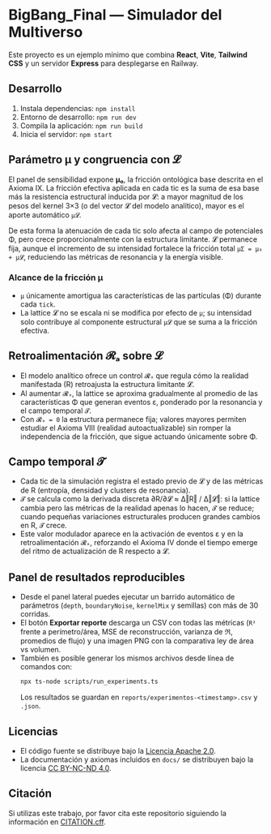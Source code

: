 # BigBang_Final — Simulador del Multiverso

Este proyecto es un ejemplo mínimo que combina **React**, **Vite**, **Tailwind CSS** y un servidor **Express** para desplegarse en Railway.

## Desarrollo
1. Instala dependencias: `npm install`
2. Entorno de desarrollo: `npm run dev`
3. Compila la aplicación: `npm run build`
4. Inicia el servidor: `npm start`

## Parámetro μ y congruencia con 𝓛
El panel de sensibilidad expone **μ₀**, la fricción ontológica base descrita en el Axioma IX. La fricción efectiva aplicada en cada tic es la suma de esa base más la resistencia estructural inducida por 𝓛: a mayor magnitud de los pesos del kernel 3×3 (o del vector 𝓛 del modelo analítico), mayor es el aporte automático `μ𝓛`.

De esta forma la atenuación de cada tic solo afecta al campo de potenciales Φ, pero crece proporcionalmente con la estructura limitante. 𝓛 permanece fija, aunque el incremento de su intensidad fortalece la fricción total `μΣ = μ₀ + μ𝓛`, reduciendo las métricas de resonancia y la energía visible.

### Alcance de la fricción μ

- `μ` únicamente amortigua las características de las partículas (Φ) durante cada `tick`.
- La lattice 𝓛 no se escala ni se modifica por efecto de `μ`; su intensidad solo contribuye al componente estructural `μ𝓛` que se suma a la fricción efectiva.

## Retroalimentación 𝓡ₐ sobre 𝓛

- El modelo analítico ofrece un control `𝓡ₐ` que regula cómo la realidad manifestada (R) retroajusta la estructura limitante 𝓛.
- Al aumentar `𝓡ₐ`, la lattice se aproxima gradualmente al promedio de las características Φ que generan eventos ε, ponderado por la resonancia y el campo temporal `𝓣`.
- Con `𝓡ₐ = 0` la estructura permanece fija; valores mayores permiten estudiar el Axioma VIII (realidad autoactualizable) sin romper la independencia de la fricción, que sigue actuando únicamente sobre Φ.

## Campo temporal 𝓣

- Cada tic de la simulación registra el estado previo de 𝓛 y de las métricas de R (entropía, densidad y clusters de resonancia).
- `𝓣` se calcula como la derivada discreta ∂R/∂𝓛 ≈ Δ‖R‖ / Δ‖𝓛‖: si la lattice cambia pero las métricas de la realidad apenas lo hacen, `𝓣` se reduce; cuando pequeñas variaciones estructurales producen grandes cambios en R, `𝓣` crece.
- Este valor modulador aparece en la activación de eventos ε y en la retroalimentación `𝓡ₐ`, reforzando el Axioma IV donde el tiempo emerge del ritmo de actualización de R respecto a 𝓛.

## Panel de resultados reproducibles

- Desde el panel lateral puedes ejecutar un barrido automático de parámetros (`depth`, `boundaryNoise`, `kernelMix` y semillas) con más de 30 corridas.
- El botón **Exportar reporte** descarga un CSV con todas las métricas (`R²` frente a perímetro/área, MSE de reconstrucción, varianza de ℜ, promedios de flujo) y una imagen PNG con la comparativa ley de área vs volumen.
- También es posible generar los mismos archivos desde línea de comandos con:
  ```bash
  npx ts-node scripts/run_experiments.ts
  ```
  Los resultados se guardan en `reports/experimentos-<timestamp>.csv` y `.json`.

## Licencias
- El código fuente se distribuye bajo la [Licencia Apache 2.0](LICENSE).
- La documentación y axiomas incluidos en `docs/` se distribuyen bajo la licencia [CC BY-NC-ND 4.0](docs/LICENSE-docs-CC-BY-NC-ND-4.0.md).

## Citación
Si utilizas este trabajo, por favor cita este repositorio siguiendo la información en [CITATION.cff](CITATION.cff).
